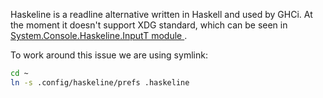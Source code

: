 Haskeline is a readline alternative written in Haskell and used by GHCi. At the
moment it doesn't support XDG standard, which can be seen in
[System.Console.Haskeline.InputT module
](https://github.com/judah/haskeline/blob/3bf2b621685fc795f0dc3f3196728ccea492d42b/System/Console/Haskeline/InputT.hs#L199).

To work around this issue we are using symlink:

```Bash
cd ~
ln -s .config/haskeline/prefs .haskeline
```
